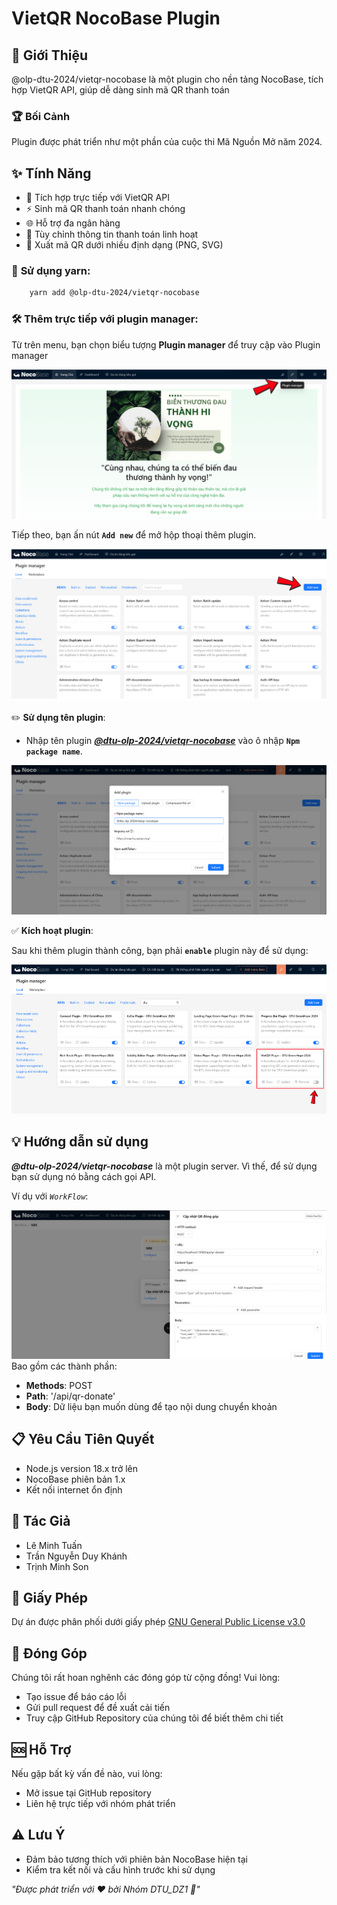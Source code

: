 # VietQR NocoBase Plugin
## 🌟 Giới Thiệu
@olp-dtu-2024/vietqr-nocobase là một plugin cho nền tảng NocoBase, tích hợp VietQR API, giúp dễ dàng sinh mã QR thanh toán
### 🏆 Bối Cảnh
Plugin được phát triển như một phần của cuộc thi Mã Nguồn Mở năm 2024.

## ✨ Tính Năng
- 🏦 Tích hợp trực tiếp với VietQR API
- ⚡ Sinh mã QR thanh toán nhanh chóng
- 🌐 Hỗ trợ đa ngân hàng
- 🔧 Tùy chỉnh thông tin thanh toán linh hoạt
- 📄 Xuất mã QR dưới nhiều định dạng (PNG, SVG)

### 🔧 **Sử dụng yarn:**
```bash 
    yarn add @olp-dtu-2024/vietqr-nocobase 
```

### 🛠️ **Thêm trực tiếp với plugin manager:**

Từ trên menu, bạn chọn biểu tượng **Plugin manager** để truy cập vào Plugin manager

![Truy cập plugin manager page](image-3.png) 

Tiếp theo, bạn ấn nút **`Add new`** để mở hộp thoại thêm plugin.

![Mở hộp thoại thêm mới plugin](image-4.png)

  ✏️ **Sử dụng tên plugin**: 
  - Nhập tên plugin _**[@dtu-olp-2024/vietqr-nocobase](https://www.npmjs.com/package/@dtu-olp-2024/vietqr-nocobase)**_ vào ô nhập **`Npm package name`**.

![Điền tên plugin vào Npm package name](image-33.png)

  ✅ **Kích hoạt plugin**:

Sau khi thêm plugin thành công, bạn phải **`enable`** plugin này để sử dụng:

![Kích hoạt plugin](image-34.png)

## 💡 **Hướng dẫn sử dụng**

  _**@dtu-olp-2024/vietqr-nocobase**_ là một plugin server. Vì thế, để sử dụng bạn sử dụng nó bằng cách gọi API. 
  
  Ví dụ với _`WorkFlow`_:

  ![alt text](image-35.png)
  Bao gồm các thành phần:
  - **Methods**: POST
  - **Path**: '/api/qr-donate'
  - **Body**: Dữ liệu bạn muốn dùng để tạo nội dung chuyển khoản
  

## 📋 Yêu Cầu Tiên Quyết
- Node.js version 18.x trở lên
- NocoBase phiên bản 1.x
- Kết nối internet ổn định
## 👥 Tác Giả
- Lê Minh Tuấn
- Trần Nguyễn Duy Khánh
- Trịnh Minh Son
## 📄 Giấy Phép
Dự án được phân phối dưới giấy phép [GNU General Public License v3.0 ](https://github.com/olp-dtu-2024/DTU-GreenHope/blob/main/LICENCE)
## 🤝 Đóng Góp
Chúng tôi rất hoan nghênh các đóng góp từ cộng đồng! Vui lòng:

- Tạo issue để báo cáo lỗi
- Gửi pull request để đề xuất cải tiến
- Truy cập GitHub Repository của chúng tôi để biết thêm chi tiết

## 🆘 Hỗ Trợ
Nếu gặp bất kỳ vấn đề nào, vui lòng:

- Mở issue tại GitHub repository
- Liên hệ trực tiếp với nhóm phát triển
## ⚠️ Lưu Ý
- Đảm bảo tương thích với phiên bản NocoBase hiện tại
- Kiểm tra kết nối và cấu hình trước khi sử dụng



*"Được phát triển với ❤️ bởi Nhóm DTU_DZ1 🌟"*
